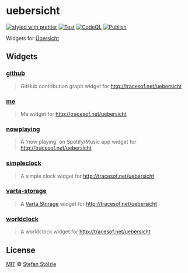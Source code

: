 # uebersicht

[![styled with prettier](https://img.shields.io/badge/styled_with-prettier-ff69b4.svg)](https://github.com/prettier/prettier) [![Test](https://github.com/stoe/uebersicht/workflows/Test/badge.svg)](https://github.com/stoe/uebersicht/actions/workflows/test.yml) [![CodeQL](https://github.com/stoe/uebersicht/actions/workflows/github-code-scanning/codeql/badge.svg)](https://github.com/stoe/uebersicht/actions/workflows/github-code-scanning/codeql) [![Publish](https://github.com/stoe/uebersicht/actions/workflows/publish.yml/badge.svg)](https://github.com/stoe/uebersicht/actions/workflows/publish.yml)

Widgets for [Übersicht](http://tracesof.net/uebersicht)

## Widgets

### [github](packages/github)

> GitHub contribution graph widget for http://tracesof.net/uebersicht

### [me](packages/me)

> Me widget for http://tracesof.net/uebersicht

### [nowplaying](packages/nowplaying)

> A 'now playing' on Spotify/Music app widget for http://tracesof.net/uebersicht

### [simpleclock](packages/simpleclock)

> A simple clock widget for http://tracesof.net/uebersicht

### [varta-storage](packages/vartastorage)

> A [Varta Storage](https://www.varta-ag.com/storage) widget for http://tracesof.net/uebersicht

### [worldclock](packages/worldclock)

> A worldclock widget for http://tracesof.net/uebersicht

## License

[MIT](./license) © [Stefan Stölzle](https://github.com/stoe)
